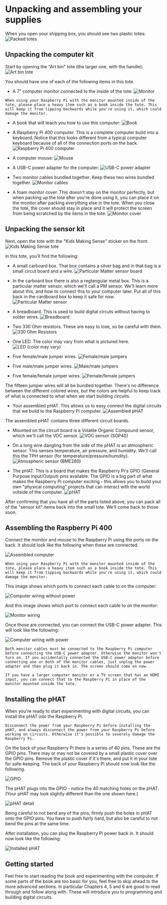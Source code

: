 
# Unpacking and assembling your supplies

When you open your shipping box, you should see two plastic totes:
![Packed totes](images/4cscc-parts-0-packed-totes.jpeg)

## Unpacking the computer kit
Start by opening the "Art bin" tote (the larger one, with the handle):
![Art bin tote](images/4cscc-parts-1-art-bin-tote.jpeg)

You should have one of each of the following items in this tote.

* A 7" computer monitor connected to the inside of the tote:
![Monitor](images/4cscc-parts-2-monitor.jpeg)

```{warning}
When using your Raspberry Pi with the monitor mounted inside of the tote, please place a heavy item such as a book inside the tote. This will keep it from tipping backwards while you're using it, which could damage the monitor.
```

* A book that will teach you how to use this computer:
![Book](images/4cscc-parts-3-book.jpeg)

* A Raspberry Pi 400 computer. This is a complete computer build into a keyboard. Notice that this looks different from a typical computer keyboard because of all of the connection ports on the back.
![Raspberry Pi 400 computer](images/4cscc-parts-4-pi400.jpeg)

* A computer mouse:
![Mouse](images/4cscc-parts-5-mouse.jpeg)

* A USB-C power adapter for the computer:
![USB-C power adapter](images/4cscc-parts-6-usbc-power-adapter.jpeg)

* Two monitor cables bundled together. Keep these two wires bundled together.
![Monitor cables](images/4cscc-parts-7-monitor-cables.jpeg)

* A foam monitor cover. This doesn't stay on the monitor perfectly, but when packing up the tote after you're done using it, you can place it on the monitor after packing everything else in the tote. When you close the tote, the cover should stay in place and it will protect the screen from being scratched by the items in the tote.
![Monitor cover](images/4cscc-parts-8-monitor-cover.jpeg)

## Unpacking the sensor kit
Next, open the tote with the "Kids Making Sense" sticker on the front:
![Kids Making Sense tote](images/4cscc-parts-9-kids-tote.jpeg)

In this tote, you'll find the following:
* A small carboard box. That box contains a silver bag and in that bag is a small circut board and a wire.
![Particular Matter sensor board](images/4cscc-parts-10-pm-board.jpeg)

* In the carboard box there is also a regtangular metal box. This is a particular matter sensor, which we'll call a PM sensor. We'll learn more about this, and how to connect this to your computer later. Put all of this back in the cardboard box to keep it safe for now.
![Particular Matter sensor](images/4cscc-parts-11-pm-sensor.jpeg)

* A breadboard. This is used to build digital circuts without having to solder wires.
![Breadboard](images/4cscc-parts-12-breadboard.jpeg)

* Two 330 Ohm resistors. These are easy to lose, so be careful with them.
![330 Ohm Resistors](images/4cscc-parts-13-330-resistors.jpeg)

* One LED. The color may vary from what is pictured here.
![LED (color may vary)](images/4cscc-parts-14-led.jpeg)

* Five female/male jumper wires.
![Female/male jumpers](images/4cscc-parts-15-fm-jumpers.jpeg)

* Five male/male jumper wires.
![Male/male jumpers](images/4cscc-parts-16-mm-jumpers.jpeg)

* Five female/female jumper wires.
![Female/female jumpers](images/4cscc-parts-17-ff-jumpers.jpeg)

The fifteen jumper wires will all be bundled together. There's no difference between the different colored wires, but the colors are helpful to keep track of what is connected to what when we start building circuits.

* Your assembled pHAT. This allows us to easy connect the digital circuits that we build to the Raspberry Pi computer.
![Assembled pHAT](images/4cscc-parts-18-assembled-phat.jpeg)

The assembled pHAT contains three different circuit boards.
* Mounted on the circuit board is a Volatile Organic Compound sensor, which we'll call the VOC sensor.
![VOC sensor (SGP40)](images/4cscc-parts-19-sgp40.jpeg)

* On a long wire dangling from the side of the pHAT is an atmospheric sensor. This senses temperature, air pressure, and humidity. We'll call this the TPH sensor (for temperature/pressure/humdity).
![Atmospheric sensor (BME280)](images/4cscc-parts-20-bme280.jpeg)

* The pHAT. This is a board that makes the Raspberry Pi's GPIO (General Purpose Input/Output) pins available. The GPIO is a big part of what makes the Raspberry Pi computer exciting - this allows you to build your own "physical computing" projects that can interact with the world outside of the computer.
![pHAT](images/4cscc-parts-21-phat.jpeg)


After confirming that you have all of the parts listed above, you can pack all of the "sensor kit" items back into the small tote. We'll come back to those soon.

## Assembling the Raspberry Pi 400

Connect the monitor and mouse to the Raspberry Pi using the ports on the back. It should look like the following when these are connected.

![Assembled computer](images/kit-assembly-1-pi-wo-power.jpeg)

```{warning}
When using your Raspberry Pi with the monitor mounted inside of the tote, please place a heavy item such as a book inside the tote. This will keep it from tipping backwards while you're using it, which could damage the monitor.
```

This image shows which ports to connect each cable to on the computer:

![Computer wiring without power](images/kit-assembly-2-pi-wiring-detail-wo-power.jpeg)

And this image shows which port to connect each cable to on the monitor:

![Monitor wiring](images/kit-assembly-3-monitor-wiring-detail.jpeg)

Once those are connected, you can connect the USB-C power adapter. This will look like the following:

![Computer wiring with power](images/kit-assembly-4-kit-assembly-4-pi-wiring-detail-w-power.jpeg)

```{note}
Both monitor cables must be connected to the Raspberry Pi computer before connecting the USB-C power adapter. Otherwise the monitor won't turn on. If you accidentally connected the USB-C power adapter before connecting one or both of the monitor cables, just unplug the power adapter and then plug it back in. The screen should come on now.
```

```{tip}
If you have a larger computer monitor or a TV screen that has an HDMI input, you can connect that to the Raspberry Pi in place of the monitor mounted inside the tote.
```

## Installing the pHAT

When you're ready to start experimenting with digital circuits, you can install the pHAT into the Raspberry Pi.

```{warning}
Disconnect the power from your Raspberry Pi before installing the pHAT, and always disconnect the power from your Raspberry Pi before working on circuits. Otherwise it's possible to severely damage the Raspberry Pi.
```

On the back of your Raspberry Pi there is a series of 40 pins. These are the GPIO pins. There may or may not be covered by a small plastic cover over the GPIO pins. Remove the plastic cover if it's there, and put it in your tote for safe-keeping. The back of your Raspberry Pi should now look like the following.

![GPIO](images/phat-installation-1.jpeg)

The pHAT plugs into the GPIO - notice the 40 matching holes on the pHAT. (Your pHAT may look slightly different than the one shown here.)

![pHAT detail](images/phat-installation-2.jpeg)

Being careful to not bend any of the pins, firmly push the holes in pHAT onto the GPIO pins. You have to push fairly hard, but also be careful to not bend the pins at the same time.

After installation, you can plug the Raspberry Pi power back in. It should now look like the following:

![Installed pHAT](images/phat-installation-3.jpeg)

## Getting started

Feel free to start reading the book and experimenting with the computer. If some parts of the book are too basic for you, feel free to skip ahead to the more advanced sections. In particular Chapters 4, 5 and 6 are good to read through and follow along with. These will introduce you to programming and building digital circuits.
